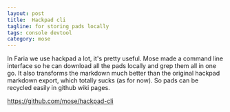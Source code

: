 ```yaml
---
layout: post
title:  Hackpad cli
tagline: for storing pads locally
tags: console devtool
category: mose
---
```

In Faria we use hackpad a lot, it's pretty useful. Mose made a command line interface so he can download all the pads locally and grep them all in one go. It also transforms the markdown much better than the original hackpad markdown export, which totally sucks (as for now). So pads can be recycled easily in github wiki pages.

<https://github.com/mose/hackpad-cli>
